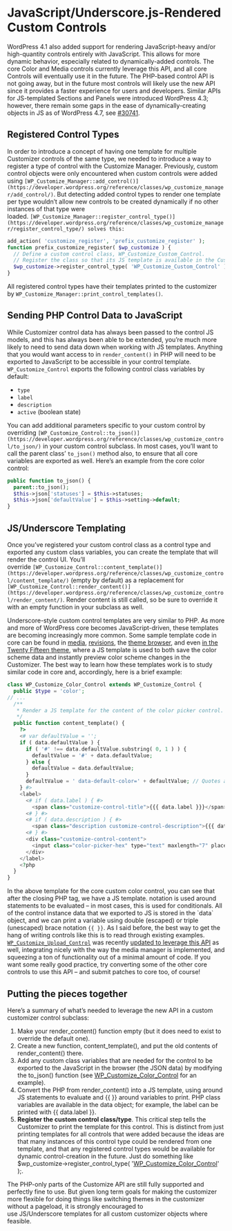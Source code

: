 # JavaScript/Underscore.js-Rendered Custom Controls

WordPress 4.1 also added support for rendering JavaScript-heavy and/or high-quantity controls entirely with JavaScript. This allows for more dynamic behavior, especially related to dynamically-added controls. The core Color and Media controls currently leverage this API, and all core Controls will eventually use it in the future. The PHP-based control API is not going away, but in the future most controls will likely use the new API since it provides a faster experience for users and developers. Similar APIs for JS-templated Sections and Panels were introduced WordPress 4.3; however, there remain some gaps in the ease of dynamically-creating objects in JS as of WordPress 4.7, see [#30741](https://core.trac.wordpress.org/ticket/30741).

## Registered Control Types

In order to introduce a concept of having one template for multiple Customizer controls of the same type, we needed to introduce a way to register a type of control with the Customize Manager. Previously, custom control objects were only encountered when custom controls were added using `[WP_Customize_Manager::add_control()](https://developer.wordpress.org/reference/classes/wp_customize_manager/add_control/)`. But detecting added control types to render one template per type wouldn’t allow new controls to be created dynamically if no other instances of that type were loaded. `[WP_Customize_Manager::register_control_type()](https://developer.wordpress.org/reference/classes/wp_customize_manager/register_control_type/) solves this:`

```php
add_action( 'customize_register', 'prefix_customize_register' );
function prefix_customize_register( $wp_customize ) {
  // Define a custom control class, WP_Customize_Custom_Control.
  // Register the class so that its JS template is available in the Customizer.
  $wp_customize->register_control_type( 'WP_Customize_Custom_Control' );
}
```

All registered control types have their templates printed to the customizer by `WP_Customize_Manager::print_control_templates()`.

## Sending PHP Control Data to JavaScript

While Customizer control data has always been passed to the control JS models, and this has always been able to be extended, you’re much more likely to need to send data down when working with JS templates. Anything that you would want access to in `render_content()` in PHP will need to be exported to JavaScript to be accessible in your control template. `WP_Customize_Control` exports the following control class variables by default:

*   `type`
*   `label`
*   `description`
*   `active` (boolean state)

You can add additional parameters specific to your custom control by overriding `[WP_Customize_Control::to_json()](https://developer.wordpress.org/reference/classes/wp_customize_control/to_json/)` in your custom control subclass. In most cases, you’ll want to call the parent class’ `to_json()` method also, to ensure that all core variables are exported as well. Here’s an example from the core color control:

```php
public function to_json() {
  parent::to_json();
  $this->json['statuses'] = $this->statuses;
  $this->json['defaultValue'] = $this->setting->default;
}
```

## JS/Underscore Templating

Once you’ve registered your custom control class as a control type and exported any custom class variables, you can create the template that will render the control UI. You’ll override `[WP_Customize_Control::content_template()](https://developer.wordpress.org/reference/classes/wp_customize_control/content_template/)` (empty by default) as a replacement for `[WP_Customize_Control::render_content()](https://developer.wordpress.org/reference/classes/wp_customize_control/render_content/)`. Render content is still called, so be sure to override it with an empty function in your subclass as well.

Underscore-style custom control templates are very similar to PHP. As more and more of WordPress core becomes JavaScript-driven, these templates are becoming increasingly more common. Some sample template code in core can be found in [media](https://core.trac.wordpress.org/browser/trunk/src/wp-includes/media-template.php), [revisions](https://core.trac.wordpress.org/browser/trunk/src/wp-admin/includes/revision.php#L260), the [theme browser](https://core.trac.wordpress.org/browser/trunk/src/wp-admin/themes.php#L293), and even [in the Twenty Fifteen theme](https://core.trac.wordpress.org/browser/trunk/src/wp-content/themes/twentyfifteen/inc/customizer.php#L266), where a JS template is used to both save the color scheme data and instantly preview color scheme changes in the Customizer. The best way to learn how these templates work is to study similar code in core and, accordingly, here is a brief example:

```php
class WP_Customize_Color_Control extends WP_Customize_Control {
  public $type = 'color';
// ...
  /**
   * Render a JS template for the content of the color picker control.
   */
  public function content_template() {
    ?>
    <# var defaultValue = '';
    if ( data.defaultValue ) {
      if ( '#' !== data.defaultValue.substring( 0, 1 ) ) {
        defaultValue = '#' + data.defaultValue;
      } else {
        defaultValue = data.defaultValue;
      }
      defaultValue = ' data-default-color=' + defaultValue; // Quotes added automatically.
    } #>
    <label>
      <# if ( data.label ) { #>
        <span class="customize-control-title">{{{ data.label }}}</span>
      <# } #>
      <# if ( data.description ) { #>
        <span class="description customize-control-description">{{{ data.description }}}</span>
      <# } #>
      <div class="customize-control-content">
        <input class="color-picker-hex" type="text" maxlength="7" placeholder="<?php esc_attr_e( 'Hex Value' ); ?>" {{ defaultValue }} />
      </div>
    </label>
    <?php
  }
}
```

In the above template for the core custom color control, you can see that after the closing PHP tag, we have a JS template. notation is used around statements to be evaluated – in most cases, this is used for conditionals. All of the control instance data that we exported to JS is stored in the \`data\` object, and we can print a variable using double (escaped) or triple (unescaped) brace notation `{{ }}`. As I said before, the best way to get the hang of writing controls like this is to read through existing examples. [`WP_Customize_Upload_Control`](https://core.trac.wordpress.org/browser/trunk/src/wp-includes/class-wp-customize-control.php#L639) was recently [updated to leverage this API](https://core.trac.wordpress.org/changeset/30309) as well, integrating nicely with the way the media manager is implemented, and squeezing a ton of functionality out of a minimal amount of code. If you want some really good practice, try converting some of the other core controls to use this API – and submit patches to core too, of course!

## Putting the pieces together

Here’s a summary of what’s needed to leverage the new API in a custom customizer control subclass:

1.  Make your render\_content() function empty (but it does need to exist to override the default one).
2.  Create a new function, content\_template(), and put the old contents of render\_content() there.
3.  Add any custom class variables that are needed for the control to be exported to the JavaScript in the browser (the JSON data) by modifying the to\_json() function (see [WP\_Customize\_Color\_Control](https://developer.wordpress.org/reference/classes/wp_customize_color_control/) for an example).
4.  Convert the PHP from render\_content() into a JS template, using around JS statements to evaluate and {{ }} around variables to print. PHP class variables are available in the data object; for example, the label can be printed with {{ data.label }}.
5.  **Register the custom control class/type**. This critical step tells the Customizer to print the template for this control. This is distinct from just printing templates for all controls that were added because the ideas are that many instances of this control type could be rendered from one template, and that any registered control types would be available for dynamic control-creation in the future. Just do something like $wp\_customize->register\_control\_type( '[WP\_Customize\_Color\_Control](https://developer.wordpress.org/reference/classes/wp_customize_color_control/)' );.

The PHP-only parts of the Customize API are still fully supported and perfectly fine to use. But given long term goals for making the customizer more flexible for doing things like switching themes in the customizer without a pageload, it is strongly encouraged to use JS/Underscore templates for all custom customizer objects where feasible.